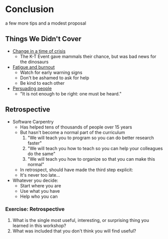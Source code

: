 # Conclusion

<p class="subtitle" markdown="1">a few more tips and a modest proposal</p>

## Things We Didn't Cover

-   [Change in a time of crisis](../bonus/#crisis)
    -   The K-T Event gave mammals their chance, but was bad news for the dinosaurs
-   [Fatigue and burnout](../bonus/#burnout)
    -   Watch for early warning signs
    -   Don't be ashamed to ask for help
    -   Be kind to each other
-   [Persuading people](../bonus/#persuasion)
    -   "It is not enough to be right: one must be heard."

## Retrospective

-   Software Carpentry
    -   Has helped tens of thousands of people over 15 years
    -   But hasn't become a normal part of the curriculum
        1.  "We will teach you to program so you can do better research faster"
        2.  "We will teach you how to teach so you can help your colleagues do the same"
        3.  "We will teach you how to organize so that you can make this normal"
    -   In retrospect, should have made the third step explicit:
    -   It's never too late…
-   Whatever you decide:
    -   Start where you are
    -   Use what you have
    -   Help who you can

<section class="exercise" markdown="1">

### Exercise: Retrospective

1.  What is the single most useful, interesting, or surprising thing you learned in this workshop?
1.  What was included that you don't think you will find useful?

</section>
